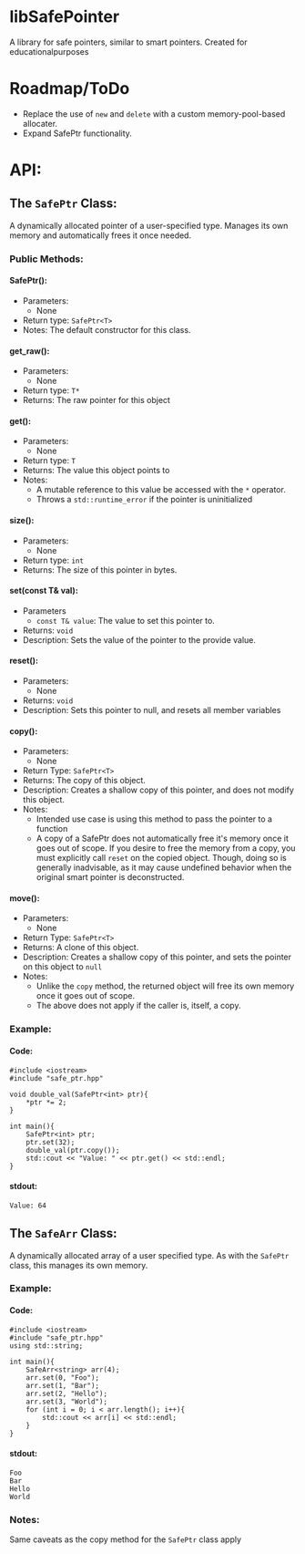 # libSafePointer
A library for safe pointers, similar to smart pointers. Created for educationalpurposes

# Roadmap/ToDo
- Replace the use of  `new` and `delete` with a custom memory-pool-based allocater.
- Expand SafePtr functionality. 

# API:
## The `SafePtr` Class:
A dynamically allocated pointer of a user-specified type. Manages its own memory and automatically frees it once needed.
### Public Methods:
#### SafePtr<T>():
- Parameters:
  - None
- Return type: `SafePtr<T>`
- Notes: The default constructor for this class.
#### get_raw():
- Parameters:
     - None
- Return type: `T*`
- Returns: The raw pointer for this object
#### get():
- Parameters:
   - None
- Return type: `T`
- Returns: The value this object points to
- Notes:
  - A mutable reference to this value be accessed with the `*` operator.
  - Throws a `std::runtime_error` if the pointer is uninitialized
#### size():
- Parameters:
   - None
- Return type: `int`
- Returns: The size of this pointer in bytes.
#### set(const T& val):
- Parameters
  - `const T& value`: The value to set this pointer to.
- Returns: `void`
- Description: Sets the value of the pointer to the provide value.
#### reset():
- Parameters:
     - None
- Returns: `void`
- Description: Sets this pointer to null, and resets all member variables
#### copy():
- Parameters:
  - None
- Return Type: `SafePtr<T>`
- Returns: The copy of this object.
- Description: Creates a shallow copy of this pointer, and does not modify this object.
- Notes:
  - Intended use case is using this method to pass the pointer to a function
  - A copy of a SafePtr does not automatically free it's memory once it goes out of scope. If you desire to free the memory from a copy, you must explicitly call `reset` on the copied object. Though, doing so is generally inadvisable, as it may cause undefined behavior when the original smart pointer is deconstructed.
#### move():
- Parameters:
  - None
- Return Type: `SafePtr<T>`
- Returns: A clone of this object.
- Description: Creates a shallow copy of this pointer, and sets the pointer on this object to `null`
- Notes:
  - Unlike the `copy` method, the returned object will free its own memory once it goes out of scope.
  - The above does not apply if the caller is, itself, a copy.
### Example:
#### Code:
```
#include <iostream>
#include "safe_ptr.hpp"

void double_val(SafePtr<int> ptr){
    *ptr *= 2;
}

int main(){
    SafePtr<int> ptr;
    ptr.set(32);
    double_val(ptr.copy());
    std::cout << "Value: " << ptr.get() << std::endl;
}
```
#### stdout:
`Value: 64`
## The `SafeArr` Class:
A dynamically allocated array of a user specified type. As with the `SafePtr` class, this manages its own memory.
### Example:
#### Code:
```
#include <iostream>
#include "safe_ptr.hpp"
using std::string;

int main(){
    SafeArr<string> arr(4);
    arr.set(0, "Foo");
    arr.set(1, "Bar");
    arr.set(2, "Hello");
    arr.set(3, "World");
    for (int i = 0; i < arr.length(); i++){
        std::cout << arr[i] << std::endl;
    }
}
```
#### stdout:
```
Foo
Bar
Hello
World
```
### Notes:
Same caveats as the copy method for the `SafePtr` class apply
